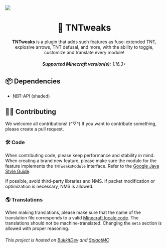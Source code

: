 <img src="https://github.com/ascpixel/tntweaks/raw/main/Resources/Artwork/Banner.png" align="center"/>
<h1 align="center">🧨 TNTweaks</h1>
<p align="center"><b>TNTweaks</b> is a plugin that adds such features as fuse-extended TNT, explosive arrows, TNT defusal, and more, with the ability to toggle, customize and translate every module!</p>
<h6 align="center"><b>Supported Minecraft version(s):</b> 1.16.3+</h6>

## 📦 Dependencies
 - NBT-API (shaded)
## 🙇‍♂️ Contributing
We welcome all contributions! (\^▽^) If you want to contribute something, please create a pull request.
### 🛠 Code
When contributing code, please keep performance and stability in mind. When creating a brand new feature, please make sure the module for the feature implements the `TNTweaksModule` interface. Refer to the [Google Java Style Guide](https://google.github.io/styleguide/javaguide.html).

If possible, avoid third-party libraries and NMS. If packet modification or optimization is necessary, NMS is allowed.
### 🌎 Translations
When making translations, please make sure that the name of the translation file corresponds to a valid [Minecraft locale code](https://minecraft.fandom.com/wiki/Language#Languages). The translations should not be machine-translated. Changing the `meta` section is allowed with proper reasoning.

###### This project is hosted on [BukkitDev](https://dev.bukkit.org/projects/tntweaks) and [SpigotMC](https://www.spigotmc.org/resources/tntweaks.91912)
